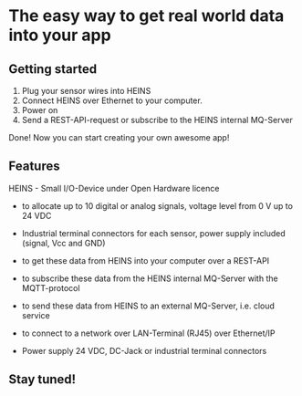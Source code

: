 The easy way to get real world data into your app
=================================================


Getting started
---------------

1. Plug your sensor wires into HEINS
2. Connect HEINS over Ethernet to your computer.
3. Power on
4. Send a REST-API-request or subscribe to the HEINS internal MQ-Server

Done! Now you can start creating your own awesome app!


Features
--------

HEINS - Small I/O-Device under Open Hardware licence 

- to allocate up to 10 digital or analog signals, voltage level from 0 V up to 24 VDC

- Industrial terminal connectors for each sensor, power supply included (signal, Vcc and GND)

- to get these data from HEINS into your computer over a REST-API

- to subscribe these data from the HEINS internal MQ-Server with the MQTT-protocol

- to send these data from HEINS to an external MQ-Server, i.e. cloud service

- to connect to a network over LAN-Terminal (RJ45) over Ethernet/IP

- Power supply 24 VDC, DC-Jack or industrial terminal connectors


Stay tuned!
-----------



